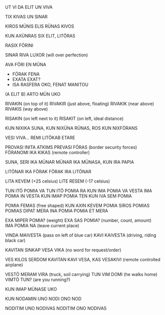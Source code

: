UT VI DA ELIT UN VIVA

TIX KIVAS UN SINAR

KIROS MÜNIS ELIS RÜNAS KIVOS

KUN AXÜNRAS SIX ELIT, LITÖRAS

RASIX FÖRINI

SINAR RIVA LUXOR (will over perfection)

AVA FÖRI EN MÜNA

- FÖRAK FENA
- EXATA EXAT?
- ISA RASFERA OKO, FENAT MANITOU

(A ELIT B) ARTO MÜN UKO

RIVAKIN (on top of it)
RIVAKIR (just above, floating)
RIVAKIK (near above)
RIVAKIS (way above)

RISAKIN (on left next to it)
RISAKIT (on left, ideal distance)

KUN NIXIKA SUNA, KUN NIXÜNA RÜNAS, ROS KUN NIXFÖRANS

VESI VIVA... REMI LITÖKAB ETARE

PROVASI INITA ATKIMS
PREVASI FÖRAS (border security forces)
FÖRANOMI IKA KIKAS (remote controller)
 
SUNA, SERI IKA MÜNAR
MÜNAR IKA MÜNASA, KUN IRA PAPIA

LITÖNAR IKA FÖRAK
FÖRAK IRA LITÖNAR

LITA KEVEM (+25 celsius)
LITE RESEM (-17 celsius)

TUN ITÖ POMIA VA
TUN ITÖ POMIA RA
KUN IMA POMIA VA VESTA
IMA POMIA IN VESTA
KUN IMAP POMIA TEN
KUN IVA SEM POMIA

POMIA FEMAS (free shaped)
KUN AXIN KEVEM POMIA
SIROS POMIAS
POMIAS DIPAT
MERA INA POMIA
POMIA ET MERA

EXA MIPER POMIA? (weight)
EXA SAS POMIA? (number, count, amount)
IMA POMIA NA (leave current place)

VINDA MAIVESTA  (pass on left of blue car)
KAVI KAIVESTA (driving, riding black car)

KAVITAN SINKAP VESA VIKA  (no word for request/order)

VES KILOS SERDOM 
KAVITAN KAVI VESA, KAS
VESAKIVI  (remote controlled airplane)

VESTÖ MERAM VIRA (truck, soil carrying)
TUN VIM DOMI  (he walks home)
VIMTÖ TUN? (are you running?)

KUN IMAP MÜNASE UKO

KUN NODAMIN UNO
NODI ONO NOD

NODITIM UNO NODIVAS
NODITIM ONO NODIVAS



